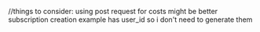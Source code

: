 //things to consider: using post request for costs might be better
subscription creation example has user_id so i don't need to generate them
